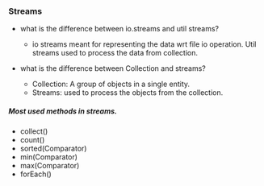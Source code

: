 ### Streams
* what is the difference between io.streams and util streams?
     * io streams meant for representing the data wrt file io operation. Util streams used to process the data from collection. 

* what is the difference between Collection and streams?
     * Collection: A group of objects in a single entity. 
     * Streams: used to process the objects from the collection. 

##### Most used methods in streams.
* collect()  
* count() 
* sorted(Comparator) 
* min(Comparator) 
* max(Comparator) 
* forEach() 
